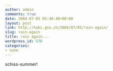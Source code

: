 ```yaml
---
author: admin
comments: true
date: 2004-07-05 05:48:40+00:00
layout: post
link: http://habi.gna.ch/2004/07/05/rain-again/
slug: rain-again
title: rain again...
wordpress_id: 576
categories:
- none
---
```


schiss-summer!
